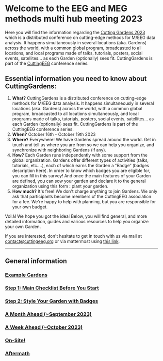 # Welcome to the EEG and MEG methods multi hub meeting 2023 

Here you will find the information regarding the [Cutting Gardens 2023](https://cuttinggardens2023.org) which is a distributed conference on cutting-edge methods for M/EEG data analysis. It happens simultaneously in several locations (aka. Gardens) across the world, with a common global program, broadcasted to all locations, and local programs made of talks, tutorials, posters, social events, satellites… as each Garden (optionally) sees fit. CuttingGardens is part of the [CuttingEEG](https://cuttingeeg.org) conference series.

## Essential information you need to know about CuttingGardens:

1. **What?** CuttingGardens is a distributed conference on cutting-edge methods for M/EEG data analysis. It happens simultaneously in several locations (aka. Gardens) across the world, with a common global program, broadcasted to all locations simultaneously, and local programs made of talks, tutorials, posters, social events, satellites… as each Garden (optionally) sees fit. CuttingGardens is part of the CuttingEEG conference series.
2. **When?** October 16th - October 19th 2023
3. **Where?** Everywhere! We have Gardens spread around the world. Get in touch and tell us where you are from so we can help you organize, and synchronize with neighboring Gardens (if any).
4. **How?** Each Garden runs independently with some support from the global organization. Gardens offer different types of activities (talks, tutorials, etc.…), each of which earns the Garden a “Badge” (badges description here). In order to know which badges you are eligible for, you can fill in this survey! And once the main features of your Garden are defined, you can sow your garden and declare it to the general organization using this form : plant your garden.
5. **How much?** It's free! We don't charge anything to join Gardens. We only ask that participants become members of the CuttingEEG association for a fee. We're happy to help with planning, but you are responsible for your own budget.

Voilà! We hope you got the idea! Below, you will find general, and more detailed information, guides and various resources to help you organize your own Garden. 

If you are interested, don't hesitate to get in touch with us via mail at contact@cuttingeeg.org or via mattermost using [this link](https://cuttingeeg.cloud.mattermost.com/signup_user_complete/?id=1agkmpmygpdnfp1k6d7ngxnbho&sbr=su).


---
## General information
### [Example Gardens](https://github.com/CuttingGardens/2023_EEG-and-MEG-methods-multi-hub-meeting/blob/main/content/1.Example%20Gardens)
### [Step 1: Main Checklist Before You Start](https://github.com/CuttingGardens/2023_EEG-and-MEG-methods-multi-hub-meeting/blob/main/content/2.%20Step%201:%20Main%20Checklist%20Before%20You%20Start)
### [Step 2: Style Your Garden with Badges](https://github.com/CuttingGardens/2023_EEG-and-MEG-methods-multi-hub-meeting/blob/main/content/3.%20Step%202:%20Style%20your%20Garden%20with%20badges)
### [A Month Ahead (~September 2023)](https://github.com/CuttingGardens/2023_EEG-and-MEG-methods-multi-hub-meeting/blob/main/content/4.%20A%20Month%20Ahead%20(%7ESeptember%202023))
### [A Week Ahead (~October 2023)](https://github.com/CuttingGardens/2023_EEG-and-MEG-methods-multi-hub-meeting/blob/main/content/5.%20A%20Week%20Ahead%20(%7EOctober%202023))
### [On-Site!](https://github.com/CuttingGardens/2023_EEG-and-MEG-methods-multi-hub-meeting/blob/main/content/6.%20On-Site!)
### [Aftermath](https://github.com/CuttingGardens/2023_EEG-and-MEG-methods-multi-hub-meeting/blob/main/content/7.%20Aftermath)


